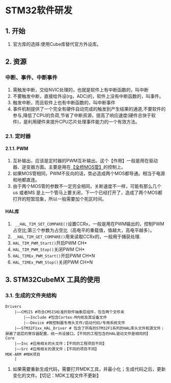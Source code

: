 # STM32软件研发


## 1. 开始

1. 官方库的选择:使用Cube库替代官方外设库。

## 2. 资源

### 中断、事件、中断事件

1. 需触发中断，交给NVIC处理的，也就是软件上有中断函数的，叫中断
2. 不要触发中断，直接给外设(rg，ADC)的，软件上没有中断函数的，叫事件。
3. 触发中断，而且软件上也有中断函数的，叫中断事件
4. 事件机制提供了一个完全有硬件自动完成的触发到产生结果的通道,不要软件的参与,降低了CPU的负荷,节省了中断资源，提高了响应速度(硬件总快于软件)，是利用硬件来提升CPU芯片处理事件能力的一个有效方法。

### 2.1. 定时器

#### 2.1.1. PWM

1. 互补输出，应该是定时器的PWM互补输出。这个【作用】一般是用在驱动器、逆变器方面。主要是用在[【全桥MOS管】](https://blog.csdn.net/weixin_39922868/article/details/110714772)的控制上。
2. 如果MOS管相同，PWM不反向的话，势必造成两个MOS都导通。相当于电源和地都直连。
3. 由于两个MOS管的参数不一定完全相同，关断速度不一样，可能有那么几个us 或者MS 是上一个管马上要关闭，下一个已经打开了，造成了两个MOS都打开的短暂现象，所以一般需要加个死区时间。

#### HAL库

1. ` __HAL_TIM_SET_COMPARE()`设置CCRx，一般是用在PWM输出的，控制PWM占空比;第三个参数为占空比（高电平的重载值，值越大，高电平越多）。
2. `__HAL_TIM_GET_COMPARE()`用来读取CCRx的，一般用于捕获处理.
3. `HAL_TIM_PWM_Start()`开启PWM CH*
4. `HAL_TIM_PWM_Stop()`关闭PWM CH*
5. `HAL_TIMEx_PWM_Start()`开启PWM CH*N
6. `HAL_TIMEx_PWM_Stop()`关闭PWM CH*N

## 3. STM32CubeMX 工具的使用

### 3.1. 生成的文件夹结构

```shell
Drivers
    |——CMSIS #符合CMSIS标准的软件抽象层组件，包含两个文件夹
        |——Include #包含Cortex-M内核及其设备文件
        |——Device #微控制器专用头文件/启动代码/专用系统文件
    |——STM32F1xx_HAL_Driver # 包含了所有的STM32F1系列的HAL库头文件和源文件；屏蔽了底层的寄存器配置，统一外设接口。【不同的工程包含的HAL驱动文件是相同的】
Core
    |——Inc #应用相关的头文件；【不同的工程项目不同】
    |——Src #应用相关的源文件；【不同的项目不同】
MDK-ARM #MDK项目
    |
```

1. 如果需要重新生成代码，需要打开MDK工具，并最小化；生成代码之后，更新变化的文件。【切记：MDK工程文件不更新】
